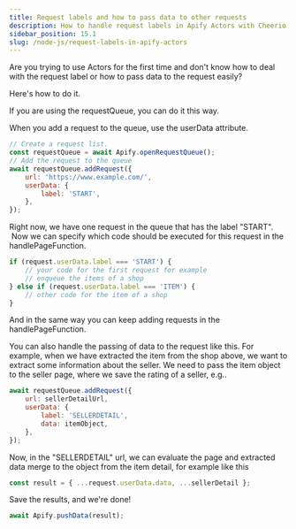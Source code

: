 ```yaml
---
title: Request labels and how to pass data to other requests
description: How to handle request labels in Apify Actors with Cheerio or Puppeteer Crawler
sidebar_position: 15.1
slug: /node-js/request-labels-in-apify-actors
---
```


Are you trying to use Actors for the first time and don't know how to deal with the request label or how to pass data to the request easily?

Here's how to do it.

If you are using the requestQueue, you can do it this way.

When you add a request to the queue, use the userData attribute.

```js
// Create a request list.
const requestQueue = await Apify.openRequestQueue();
// Add the request to the queue
await requestQueue.addRequest({
    url: 'https://www.example.com/',
    userData: {
        label: 'START',
    },
});
```

Right now, we have one request in the queue that has the label "START".  Now we can specify which code should be executed for this request in the handlePageFunction.

```js
if (request.userData.label === 'START') {
    // your code for the first request for example
    // enqueue the items of a shop
} else if (request.userData.label === 'ITEM') {
    // other code for the item of a shop
}
```

And in the same way you can keep adding requests in the handlePageFunction.

You can also handle the passing of data to the request like this. For example, when we have extracted the item from the shop above, we want to extract some information about the seller. We need to pass the item object to the seller page, where we save the rating of a seller, e.g..

```js
await requestQueue.addRequest({
    url: sellerDetailUrl,
    userData: {
        label: 'SELLERDETAIL',
        data: itemObject,
    },
});
```

Now, in the "SELLERDETAIL" url, we can evaluate the page and extracted data merge to the object from the item detail, for example like this

```js
const result = { ...request.userData.data, ...sellerDetail };
```

Save the results, and we're done!

```js
await Apify.pushData(result);
```
